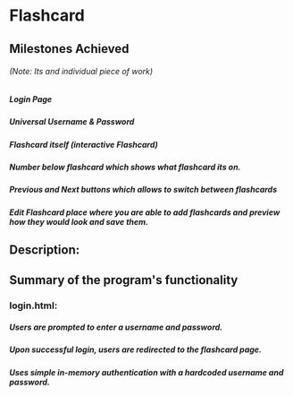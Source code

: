 # Flashcard
## Milestones Achieved 
###### *(Note: Its and individual piece of work)*
##### Login Page
##### Universal Username & Password
##### Flashcard itself (interactive Flashcard)
##### Number below flashcard which shows what flashcard its on.
##### Previous and Next buttons which allows to switch between flashcards
##### Edit Flashcard place where you are able to add flashcards and preview how they would look and save them. 

## Description: 
#####

## Summary of the program's functionality
### login.html: 
##### Users are prompted to enter a username and password.
##### Upon successful login, users are redirected to the flashcard page.
##### Uses simple in-memory authentication with a hardcoded username and password.

